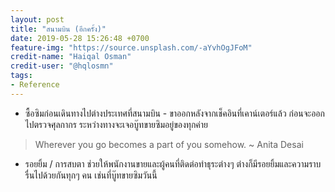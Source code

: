 ```yaml
---
layout: post
title: "สนามบิน (อีกครั้ง)"
date: 2019-05-28 15:26:48 +0700
feature-img: "https://source.unsplash.com/-aYvhOgJFoM"
credit-name: "Haiqal Osman"
credit-user: "@hqlosmn"
tags:
- Reference
---
```

- ซื้อซิมก่อนเดินทางไปต่างประเทศที่สนามบิน - ขาออกหลังจากเช็คอินที่เคาน์เตอร์แล้ว ก่อนจะออกไปตรวจศุลกากร ระหว่างทางจะเจอบู๊ทขายซิมอยู่ของทุกค่าย

> Wherever you go becomes a part of you somehow. ~ Anita Desai

<i class="fa fa-child" style="color:plum"></i>

- รอยยิ้ม / การสบตา ช่วยให้พนักงานขายและผู้คนที่ติดต่อทำธุระต่างๆ ต่างก็มีรอยยิ้มและความราบรื่นไปด้วยกันทุกๆ คน เช่นที่บู๊ทขายซิมวันนี้
